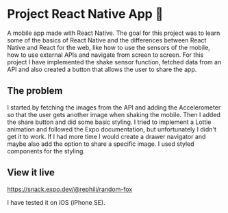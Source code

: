 # Project React Native App 📱

A mobile app made with React Native. The goal for this project was to learn some of the basics of React Native and the differences between React Native and React for the web, like how to use the sensors of the mobile, how to use external APIs and navigate from screen to screen. For this project I have implemented the shake sensor function, fetched data from an API and also created a button that allows the user to share the app.

## The problem

I started by fetching the images from the API and adding the Accelerometer so that the user gets another image when shaking the mobile. Then I added the share button and did some basic styling.
I tried to implement a Lottie animation and followed the Expo documentation, but unfortunately I didn't get it to work. If I had more time I would create a drawer navigator and maybe also add the option to share a specific image. I used styled components for the styling.

## View it live

https://snack.expo.dev/@rephili/random-fox

I have tested it on iOS (iPhone SE).

